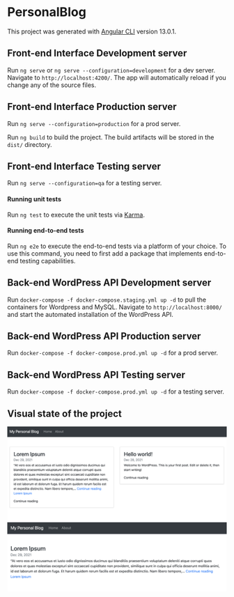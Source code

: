 # PersonalBlog

This project was generated with [Angular CLI](https://github.com/angular/angular-cli) version 13.0.1.

## Front-end Interface Development server

Run `ng serve` or `ng serve --configuration=development` for a dev server. Navigate to `http://localhost:4200/`. The app will automatically reload if you change any of the source files.

## Front-end Interface Production server

Run `ng serve --configuration=production` for a prod server.

Run `ng build` to build the project. The build artifacts will be stored in the `dist/` directory.
## Front-end Interface Testing server

Run `ng serve --configuration=qa` for a testing server.

#### Running unit tests

Run `ng test` to execute the unit tests via [Karma](https://karma-runner.github.io).

#### Running end-to-end tests

Run `ng e2e` to execute the end-to-end tests via a platform of your choice. To use this command, you need to first add a package that implements end-to-end testing capabilities.

## Back-end WordPress API Development server

Run `docker-compose -f docker-compose.staging.yml up -d` to pull the containers for Wordpress and MySQL. Navigate to `http://localhost:8000/` and start the automated installation of the WordPress API.

## Back-end WordPress API Production server

Run `docker-compose -f docker-compose.prod.yml up -d` for a prod server.

## Back-end WordPress API Testing server

Run `docker-compose -f docker-compose.prod.yml up -d` for a testing server.

## Visual state of the project

<img src="./images/screenshot.png" />

<img src="./images/screenshot_of_post.png" />
